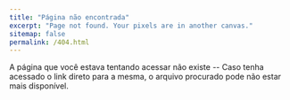 ```yaml
---
title: "Página não encontrada"
excerpt: "Page not found. Your pixels are in another canvas."
sitemap: false
permalink: /404.html
---
```


A página que você estava tentando acessar não existe -- Caso tenha acessado o link direto para a mesma, o arquivo procurado pode não estar mais disponível.
